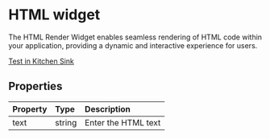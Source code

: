 # HTML widget

The HTML Render Widget enables seamless rendering of HTML code within your application, providing a dynamic and interactive experience for users.

[Test in Kitchen Sink](https://studio.ensembleui.com/app/e24402cb-75e2-404c-866c-29e6c3dd7992/screen/ZhTBody9YozadVvTlhW0)

## Properties

| Property | Type   | Description         |
| :------- | :----- | :------------------ |
| text     | string | Enter the HTML text |
